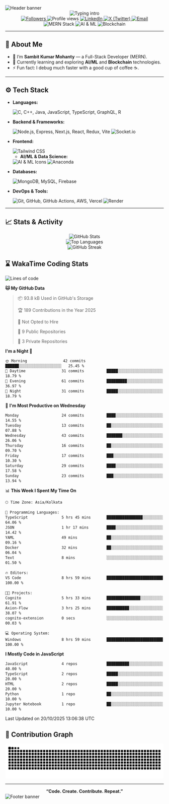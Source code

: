 <!-- Modern GitHub Profile README for Sambit Kumar Mohanty (@Sambit-Kumar-Mohanty-26) -->
<!-- Inspired by the profile of Arun Kumar Korra -->

<!-- Header wave banner -->
<picture>
  <source media="(pre-fers-color-scheme: dark)" srcset="https://capsule-render.vercel.app/api?type=waving&height=140&color=0:0E75B6,100:6DA55F&text=Sambit%20Kumar%20Mohanty&fontColor=FFFFFF&fontSize=42&fontAlign=50&section=header&fontAlignY=35&animation=fadeIn">
  <img alt="Header banner" src="https://capsule-render.vercel.app/api?type=waving&height=140&color=0:6DA55F,100:0E75B6&text=Sambit%20Kumar%20Mohanty&fontColor=FFFFFF&fontSize=42&fontAlign=50&section=header&fontAlignY=35&animation=fadeIn">
</picture>

<div align="center">

  <!-- Animated intro -->
  <img src="https://readme-typing-svg.herokuapp.com?font=Fira+Code&duration=2500&pause=1000&color=0E75B6&center=true&vCenter=true&width=600&lines=Full-Stack+Developer;Open-Source+Enthusiast;AI%2FML+Learner" alt="Typing intro" />

  <br/>

  <!-- Social / quick actions -->
  <a href="https://github.com/Sambit-Kumar-Mohanty-26">
    <img src="https://img.shields.io/github/followers/Sambit-Kumar-Mohanty-26?label=Followers&style=flat&logo=github" alt="Followers" />
  </a>
  <img src="https://komarev.com/ghpvc/?username=Sambit-Kumar-Mohanty-26&style=flat&color=0e75b6" alt="Profile views" />
  <a href="https://www.linkedin.com/in/sambit-kumar-mohanty-36b20234a/">
    <img src="https://img.shields.io/badge/LinkedIn-Connect-0A66C2?style=flat&logo=linkedin&logoColor=white" alt="LinkedIn" />
  </a>
  <a href="https://x.com/SambitMohanty80">
    <img src="https://img.shields.io/badge/X-Follow-1DA1F2?style=flat&logo=x&logoColor=white" alt="X (Twitter)" />
  </a>
  <a href="mailto:sambitkumarmohanty25@gmail.com">
    <img src="https://img.shields.io/badge/Email-Contact-EA4335?style=flat&logo=gmail&logoColor=white" alt="Email" />
  </a>

  <br/>
  <img src="https://img.shields.io/badge/MERN%20Stack-0E75B6?style=flat" alt="MERN Stack" />
  <img src="https://img.shields.io/badge/AI%20%26%20ML-6DA55F?style=flat" alt="AI & ML" />
  <img src="https://img.shields.io/badge/Blockchain-F0B400?style=flat" alt="Blockchain" />

</div>

---

## 👋 About Me
- 🔭 I’m **Sambit Kumar Mohanty** — a Full-Stack Developer (MERN).
- 🌱 Currently learning and exploring **AI/ML** and **Blockchain** technologies.
- ⚡ Fun fact: I debug much faster with a good cup of coffee ☕.

---

## ⚙️ Tech Stack
<!-- Grouped for clarity -->
- **Languages:**
  <div>
    <img src="https://skillicons.dev/icons?i=c,cpp,java,js,ts,graphql,r" alt="C, C++, Java, JavaScript, TypeScript, GraphQL, R" />
  </div>

- **Backend & Frameworks:**
  <div>
    <img src="https://skillicons.dev/icons?i=nodejs,express,nextjs,react,redux,vite" alt="Node.js, Express, Next.js, React, Redux, Vite" />
    <img src="https://img.shields.io/badge/Socket.io-black?style=flat&logo=socket.io&badgeColor=010101" alt="Socket.io" />
  </div>

- **Frontend:**
  <div>
    <img src="https://skillicons.dev/icons?i=tailwind" alt="Tailwind CSS" />
  </div>

  - **AI/ML & Data Science:**
  <div>
    <img src="https://skillicons.dev/icons?i=python,tensorflow,pytorch,keras,sklearn,numpy,pandas,matplotlib,opencv" alt="AI & ML Icons" />
    <img src="https://img.shields.io/badge/Anaconda-%2344A833.svg?style=for-the-badge&logo=anaconda&logoColor=white" alt="Anaconda" />
  </div>

- **Databases:**
  <div>
    <img src="https://skillicons.dev/icons?i=mongodb,mysql,firebase" alt="MongoDB, MySQL, Firebase" />
  </div>

- **DevOps & Tools:**
  <div>
    <img src="https://skillicons.dev/icons?i=git,github,githubactions,aws,vercel" alt="Git, GitHub, GitHub Actions, AWS, Vercel" />
    <img src="https://img.shields.io/badge/Render-%46E3B7.svg?style=flat&logo=render&logoColor=white" alt="Render" />
  </div>

---

## 📈 Stats & Activity

<p align="center">
  <!-- GitHub Stats -->
  <picture>
    <source media="(prefers-color-scheme: dark)" srcset="https://github-readme-stats.vercel.app/api?username=Sambit-Kumar-Mohanty-26&show_icons=true&theme=tokyonight">
    <img alt="GitHub Stats" src="https://github-readme-stats.vercel.app/api?username=Sambit-Kumar-Mohanty-26&show_icons=true&theme=default" />
  </picture>
  <br/>
  <!-- Top Languages -->
  <picture>
    <source media="(prefers-color-scheme: dark)" srcset="https://github-readme-stats.vercel.app/api/top-langs/?username=Sambit-Kumar-Mohanty-26&layout=compact&theme=tokyonight">
    <img alt="Top Languages" src="https://github-readme-stats.vercel.app/api/top-langs/?username=Sambit-Kumar-Mohanty-26&layout=compact&theme=default" />
  </picture>
  <br/>
  <!-- Streak Stats -->
  <picture>
    <source media="(prefers-color-scheme: dark)" srcset="https://github-readme-streak-stats.herokuapp.com?user=Sambit-Kumar-Mohanty-26&theme=github-dark-blue">
    <img alt="GitHub Streak" src="https://github-readme-streak-stats.herokuapp.com?user=Sambit-Kumar-Mohanty-26&theme=default" />
  </picture>
</p>

<!-- WakaTime Stats (already configured with your workflow) -->
## ⌛ WakaTime Coding Stats
<!--START_SECTION:waka-->
![Lines of code](https://img.shields.io/badge/From%20Hello%20World%20I%27ve%20Written-2.5%20million%20lines%20of%20code-blue)

**🐱 My GitHub Data** 

> 📦 93.8 kB Used in GitHub's Storage 
 > 
> 🏆 189 Contributions in the Year 2025
 > 
> 🚫 Not Opted to Hire
 > 
> 📜 9 Public Repositories 
 > 
> 🔑 3 Private Repositories 
 > 
**I'm a Night 🦉** 

```text
🌞 Morning                42 commits          ██████░░░░░░░░░░░░░░░░░░░   25.45 % 
🌆 Daytime                31 commits          █████░░░░░░░░░░░░░░░░░░░░   18.79 % 
🌃 Evening                61 commits          █████████░░░░░░░░░░░░░░░░   36.97 % 
🌙 Night                  31 commits          █████░░░░░░░░░░░░░░░░░░░░   18.79 % 
```
📅 **I'm Most Productive on Wednesday** 

```text
Monday                   24 commits          ████░░░░░░░░░░░░░░░░░░░░░   14.55 % 
Tuesday                  13 commits          ██░░░░░░░░░░░░░░░░░░░░░░░   07.88 % 
Wednesday                43 commits          ███████░░░░░░░░░░░░░░░░░░   26.06 % 
Thursday                 16 commits          ██░░░░░░░░░░░░░░░░░░░░░░░   09.70 % 
Friday                   17 commits          ███░░░░░░░░░░░░░░░░░░░░░░   10.30 % 
Saturday                 29 commits          ████░░░░░░░░░░░░░░░░░░░░░   17.58 % 
Sunday                   23 commits          ███░░░░░░░░░░░░░░░░░░░░░░   13.94 % 
```


📊 **This Week I Spent My Time On** 

```text
🕑︎ Time Zone: Asia/Kolkata

💬 Programming Languages: 
TypeScript               5 hrs 45 mins       ████████████████░░░░░░░░░   64.06 % 
JSON                     1 hr 17 mins        ████░░░░░░░░░░░░░░░░░░░░░   14.42 % 
YAML                     49 mins             ██░░░░░░░░░░░░░░░░░░░░░░░   09.16 % 
Docker                   32 mins             ██░░░░░░░░░░░░░░░░░░░░░░░   06.04 % 
Text                     8 mins              ░░░░░░░░░░░░░░░░░░░░░░░░░   01.50 % 

🔥 Editors: 
VS Code                  8 hrs 59 mins       █████████████████████████   100.00 % 

🐱‍💻 Projects: 
Cognito                  5 hrs 33 mins       ███████████████░░░░░░░░░░   61.91 % 
Axion-Flow               3 hrs 25 mins       ██████████░░░░░░░░░░░░░░░   38.07 % 
cognito-extension        0 secs              ░░░░░░░░░░░░░░░░░░░░░░░░░   00.03 % 

💻 Operating System: 
Windows                  8 hrs 59 mins       █████████████████████████   100.00 % 
```

**I Mostly Code in JavaScript** 

```text
JavaScript               4 repos             ██████████░░░░░░░░░░░░░░░   40.00 % 
TypeScript               2 repos             █████░░░░░░░░░░░░░░░░░░░░   20.00 % 
HTML                     2 repos             █████░░░░░░░░░░░░░░░░░░░░   20.00 % 
Python                   1 repo              ██░░░░░░░░░░░░░░░░░░░░░░░   10.00 % 
Jupyter Notebook         1 repo              ██░░░░░░░░░░░░░░░░░░░░░░░   10.00 % 
```




 Last Updated on 20/10/2025 13:06:38 UTC
<!--END_SECTION:waka-->

<!-- Contribution Snake (already configured with your workflow) -->
## 🐍 Contribution Graph
<picture>
  <source media="(prefers-color-scheme: dark)" srcset="https://raw.githubusercontent.com/Sambit-Kumar-Mohanty-26/Sambit-Kumar-Mohanty-26/output/github-contribution-grid-snake-dark.svg">
  <img alt="Snake Animation" src="https://raw.githubusercontent.com/Sambit-Kumar-Mohanty-26/Sambit-Kumar-Mohanty-26/output/github-contribution-grid-snake.svg">
</picture>

---

<div align="center">
  <b>“Code. Create. Contribute. Repeat.”</b>
</div>

<!-- Footer wave banner -->
<picture>
  <source media="(prefers-color-scheme: dark)" srcset="https://capsule-render.vercel.app/api?type=waving&height=120&color=0:0E75B6,100:6DA55F&section=footer">
  <img alt="Footer banner" src="https://capsule-render.vercel.app/api?type=waving&height=120&color=0:6DA55F,100:0E75B6&section=footer">
</picture>
